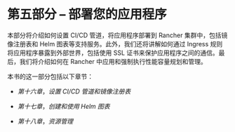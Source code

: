 # 第五部分 – 部署您的应用程序

本部分将介绍如何设置 CI/CD 管道，将应用程序部署到 Rancher 集群中，包括镜像注册表和 Helm 图表等支持服务。此外，我们还将讲解如何通过 Ingress 规则将应用程序暴露到外部世界，包括使用 SSL 证书来保护应用程序之间的通信。最后，我们将介绍如何在 Rancher 中应用和强制执行性能容量规划和管理。

本书的这一部分包括以下章节：

+   *第十六章*，*设置 CI/CD 管道和镜像注册表*

+   *第十七章*，*创建和使用 Helm 图表*

+   *第十八章*，*资源管理*
